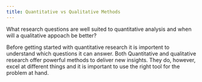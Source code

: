 ```yaml
---
title: Quantitative vs Qualitative Methods
---
```


What research questions are well suited to quantitative analysis and when will
a qualitative appoach be better?
<!--more-->

Before getting started with quantitative research it is importent to understand
which questions it can answer. Both Quantitative and qualitative research offer
powerful methods to deliver new insights. They do, however, excel at different
things and it is important to use the right tool for the problem at hand.
